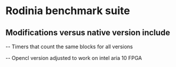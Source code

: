 # Rodinia benchmark suite
## Modifications versus native version include
-- Timers that count the same blocks for all versions

-- Opencl version adjusted to work on intel aria 10 FPGA
